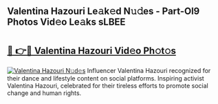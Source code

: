 ## Valentina Hazouri Le𝚊k𝚎d N𝚞𝚍es - Part-Ol9 Photos Vid𝚎o Le𝚊ks sLBEE

# <h2><a href="http://fbbtz0.evod.top/?m=Valentina+Hazouri">🔗 👉🔴 Valentina Hazouri Vid𝚎o Ph𝚘t𝚘s</a></h2>

[![Valentina Hazouri N𝚞d𝚎s](https://i.imgur.com/8V9OHl7.gif)](http://fbbtz0.evod.top/?m=Valentina+Hazouri)
Influencer Valentina Hazouri recognized for their dance and lifestyle content on social platforms. Inspiring activist Valentina Hazouri, celebrated for their tireless efforts to promote social change and human rights. 
